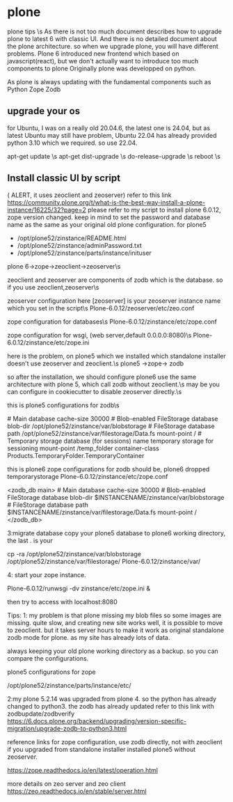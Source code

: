 # plone
plone tips \s
As there is not too much document describes how to upgrade plone to latest 6 with classic UI.
And there is no detailed document about the plone architecture. so when we upgrade plone, you will have different problems.
Plone 6 introduced new frontend which based on javascript(react), but we don't actually want to introduce too much components to plone
Originally plone was developped on python. 

As plone is always updating with the fundamental components such as 
Python
Zope
Zodb

upgrade your os
---------------
for Ubuntu, I was on a really old 20.04.6, the latest one is 24.04, but as latest Ubuntu may still have problem, Ubuntu 22.04 has already provided python 3.10 which we required. so use 22.04.

apt-get update \s
apt-get dist-upgrade \s
do-release-upgrade \s
reboot \s

Install classic UI by script
----------------
( ALERT, it uses zeoclient and zeoserver)
refer to this link
https://community.plone.org/t/what-is-the-best-way-install-a-plone-instance/16225/32?page=2
please refer to my script to install plone 6.0.12, zope version changed. keep in mind to set the password and database name
as the same as your original old plone configuration. for plone5
* /opt/plone52/zinstance/README.html
* /opt/plone52/zinstance/adminPassword.txt
* /opt/plone52/zinstance/parts/instance/inituser

plone 6->zope->zeoclient->zeoserver\s

zeoclient and zeoserver are components of zodb which is the database. so if you use zeoclient,zeoserver\s

zeoserver configuration here [zeoserver] is your zeoserver instance name which you set in the script\s
Plone-6.0.12/zeoserver/etc/zeo.conf

zope configuration for databases\s
Plone-6.0.12/zinstance/etc/zope.conf

zope configuration for wsgi, (web server,default 0.0.0.0:8080)\s
Plone-6.0.12/zinstance/etc/zope.ini

here is the problem, on plone5 which we installed which standalone installer doesn't use zeoserver and zeoclient.\s
plone5 ->zope-> zodb

so after the installation, we should configure plone6 use the same architecture with plone 5, which call zodb without zeoclient.\s
may be you can configure in cookiecutter to disable zeoserver directly.\s

this is plone5 configurations for zodb\s

</environment>
<zodb_db main>
    # Main database
    cache-size 30000
    # Blob-enabled FileStorage database
    <blobstorage>
      blob-dir /opt/plone52/zinstance/var/blobstorage
      # FileStorage database
      <filestorage>
        path /opt/plone52/zinstance/var/filestorage/Data.fs
      </filestorage>
    </blobstorage>
    mount-point /
</zodb_db>
<zodb_db temporary>
    # Temporary storage database (for sessions)
    <temporarystorage>
      name temporary storage for sessioning
    </temporarystorage>
    mount-point /temp_folder
    container-class Products.TemporaryFolder.TemporaryContainer
</zodb_db>

this is plone6 zope configurations for zodb should be, plone6 dropped temporarystorage
Plone-6.0.12/zinstance/etc/zope.conf

<zodb_db main>
    # Main database
    cache-size 30000
    # Blob-enabled FileStorage database
    <blobstorage>
      blob-dir $INSTANCENAME/zinstance/var/blobstorage
      # FileStorage database
      <filestorage>
        path $INSTANCENAME/zinstance/var/filestorage/Data.fs
      </filestorage>
    </blobstorage>
    mount-point /
</zodb_db>

3:migrate database
copy your plone5 database to plone6 working directory, the last . is your 

cp -ra /opt/plone52/zinstance/var/blobstorage /opt/plone52/zinstance/var/filestorage/ Plone-6.0.12/zinstance/var/

4: start your zope instance.

Plone-6.0.12/runwsgi -dv zinstance/etc/zope.ini &

then try to access with localhost:8080


Tips: 
1: my problem is that plone missing my blob files so some images are missing. quite slow, and creating new site works well,
it is possible to move to zeoclient.
but it takes server hours to make it work as original standalone zodb mode for plone. as my site has already lots of data. 

always keeping your old plone working directory as a backup. so you can compare the configurations.

plone5 configurations for zope

/opt/plone52/zinstance/parts/instance/etc/

2:my plone 5.2.14 was upgraded from plone 4. so the python has already changed to python3. the zodb has already updated
refer to this link with zodbupdate/zodbverify
https://6.docs.plone.org/backend/upgrading/version-specific-migration/upgrade-zodb-to-python3.html

reference links
for zope configuration, use zodb directly, not with zeoclient if you upgraded from standalone installer installed plone5
without zeoserver. 

https://zope.readthedocs.io/en/latest/operation.html

more details on zeo server and zeo client
https://zeo.readthedocs.io/en/stable/server.html


